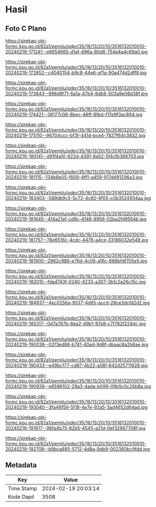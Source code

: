 # Hasil

## Foto C Plano

https://sirekap-obj-formc.kpu.go.id/82a1/pemilu/pdpr/35/16/13/20/10/3516132010010-20240219-171241--e6654665-d1af-496a-80d6-754e4a4c69a0.jpg

https://sirekap-obj-formc.kpu.go.id/82a1/pemilu/pdpr/35/16/13/20/10/3516132010010-20240219-172852--c4040154-b9c8-44e6-af1a-90a474d2dff8.jpg

https://sirekap-obj-formc.kpu.go.id/82a1/pemilu/pdpr/35/16/13/20/10/3516132010010-20240219-173643--998d9f71-6a1a-47b4-8db8-503a9e08d38f.jpg

https://sirekap-obj-formc.kpu.go.id/82a1/pemilu/pdpr/35/16/13/20/10/3516132010010-20240219-174421--38177c06-8bec-48ff-8fbd-f17e9f3ac894.jpg

https://sirekap-obj-formc.kpu.go.id/82a1/pemilu/pdpr/35/16/13/20/10/3516132010010-20240219-175110--96704ccc-bf3f-441d-bce4-7827f64c3832.jpg

https://sirekap-obj-formc.kpu.go.id/82a1/pemilu/pdpr/35/16/13/20/10/3516132010010-20240219-180141--d91f4a10-822d-4391-8a52-5f4cfb368703.jpg

https://sirekap-obj-formc.kpu.go.id/82a1/pemilu/pdpr/35/16/13/20/10/3516132010010-20240219-181115--134b8e05-f609-4ff1-a459-917d491296a3.jpg

https://sirekap-obj-formc.kpu.go.id/82a1/pemilu/pdpr/35/16/13/20/10/3516132010010-20240219-183403--589db9c5-5c72-4c80-9f05-c0b3524934aa.jpg

https://sirekap-obj-formc.kpu.go.id/82a1/pemilu/pdpr/35/16/13/20/10/3516132010010-20240219-181645--414a21a1-cd9c-4148-8956-02ba2fd9564b.jpg

https://sirekap-obj-formc.kpu.go.id/82a1/pemilu/pdpr/35/16/13/20/10/3516132010010-20240219-181757--78e6516c-4cdc-4476-a4ce-33186032e549.jpg

https://sirekap-obj-formc.kpu.go.id/82a1/pemilu/pdpr/35/16/13/20/10/3516132010010-20240219-181900--2962c986-e76d-4c09-a16c-688bfdf705e5.jpg

https://sirekap-obj-formc.kpu.go.id/82a1/pemilu/pdpr/35/16/13/20/10/3516132010010-20240219-182015--fdad743f-0240-4233-a307-3b1c2a26c15c.jpg

https://sirekap-obj-formc.kpu.go.id/82a1/pemilu/pdpr/35/16/13/20/10/3516132010010-20240219-184937--4ec0256a-9537-4d65-accd-28ce3dcfd2d2.jpg

https://sirekap-obj-formc.kpu.go.id/82a1/pemilu/pdpr/35/16/13/20/10/3516132010010-20240219-185317--0d7a767b-8ea2-49b1-97e8-c7f782f224dc.jpg

https://sirekap-obj-formc.kpu.go.id/82a1/pemilu/pdpr/35/16/13/20/10/3516132010010-20240219-190038--02f3ed88-b741-40ad-9d6f-dbaac8a2b8ae.jpg

https://sirekap-obj-formc.kpu.go.id/82a1/pemilu/pdpr/35/16/13/20/10/3516132010010-20240219-190433--e49bc177-cd87-4b22-a58f-642d25711928.jpg

https://sirekap-obj-formc.kpu.go.id/82a1/pemilu/pdpr/35/16/13/20/10/3516132010010-20240219-190938--e6596102-29a3-4ada-b099-09b5c0c26b8a.jpg

https://sirekap-obj-formc.kpu.go.id/82a1/pemilu/pdpr/35/16/13/20/10/3516132010010-20240219-193040--3fa46f59-5f18-4e7e-92a5-3ad4652d64ad.jpg

https://sirekap-obj-formc.kpu.go.id/82a1/pemilu/pdpr/35/16/13/20/10/3516132010010-20240219-191817--96fa4b75-82b5-4545-a21d-0ef32867708f.jpg

https://sirekap-obj-formc.kpu.go.id/82a1/pemilu/pdpr/35/16/13/20/10/3516132010010-20240219-192708--b9bca885-5712-4d8a-9db9-002380bc9fdd.jpg


## Metadata

| Key        | Value               |
| ---------- | ------------------- |
| Time Stamp | 2024-02-19 20:03:14 |
| Kode Dapil | 3508                |



